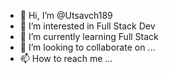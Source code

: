- 👋 Hi, I’m @Utsavch189
- 👀 I’m interested in Full Stack Dev
- 🌱 I’m currently learning Full Stack
- 💞️ I’m looking to collaborate on ...
- 📫 How to reach me ...

<!---
Utsavch189/Utsavch189 is a ✨ special ✨ repository because its `README.md` (this file) appears on your GitHub profile.
You can click the Preview link to take a look at your changes.
--->
